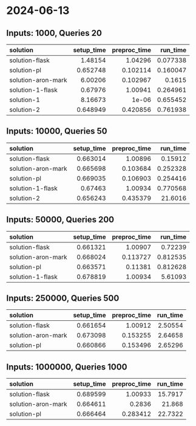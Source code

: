 # 2024-06-13

## Inputs: 1000, Queries 20

| solution           |   setup_time |   preproc_time |   run_time |
|:-------------------|-------------:|---------------:|-----------:|
| solution-flask     |     1.48154  |       1.04296  |   0.077338 |
| solution-pl        |     0.652748 |       0.102114 |   0.160047 |
| solution-aron-mark |     6.00206  |       0.102967 |   0.1615   |
| solution-1-flask   |     0.67976  |       1.00941  |   0.264961 |
| solution-1         |     8.16673  |       1e-06    |   0.655452 |
| solution-2         |     0.648949 |       0.420856 |   0.761938 |

## Inputs: 10000, Queries 50

| solution           |   setup_time |   preproc_time |   run_time |
|:-------------------|-------------:|---------------:|-----------:|
| solution-flask     |     0.663014 |       1.00896  |   0.15912  |
| solution-aron-mark |     0.665698 |       0.103684 |   0.252328 |
| solution-pl        |     0.669035 |       0.106903 |   0.254416 |
| solution-1-flask   |     0.67463  |       1.00934  |   0.770568 |
| solution-2         |     0.656243 |       0.435379 |  21.6016   |

## Inputs: 50000, Queries 200

| solution           |   setup_time |   preproc_time |   run_time |
|:-------------------|-------------:|---------------:|-----------:|
| solution-flask     |     0.661321 |       1.00907  |   0.72239  |
| solution-aron-mark |     0.668024 |       0.113727 |   0.812535 |
| solution-pl        |     0.663571 |       0.11381  |   0.812628 |
| solution-1-flask   |     0.678819 |       1.00934  |   5.61093  |

## Inputs: 250000, Queries 500

| solution           |   setup_time |   preproc_time |   run_time |
|:-------------------|-------------:|---------------:|-----------:|
| solution-flask     |     0.661654 |       1.00912  |    2.50554 |
| solution-aron-mark |     0.673098 |       0.153255 |    2.64658 |
| solution-pl        |     0.660866 |       0.153496 |    2.65296 |

## Inputs: 1000000, Queries 1000

| solution           |   setup_time |   preproc_time |   run_time |
|:-------------------|-------------:|---------------:|-----------:|
| solution-flask     |     0.689599 |       1.00933  |    15.7917 |
| solution-aron-mark |     0.664611 |       0.2836   |    21.868  |
| solution-pl        |     0.666464 |       0.283412 |    22.7322 |